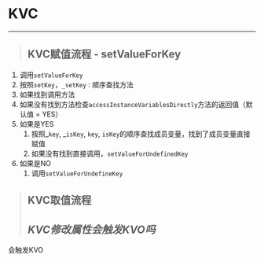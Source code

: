 # KVC

---

> ## KVC赋值流程 - setValueForKey

1. 调用`setValueForKey`
2. 按照`setKey`，`_setKey：`顺序查找方法
3. 如果找到调用方法
4. 如果没有找到方法检查`accessInstanceVariablesDirectly`方法的返回值（默认值 = YES）
5. 如果是YES
   1. 按照_`key`, _`isKey`, `key`, `isKey`的顺序查找成员变量，找到了成员变量直接赋值
   2. 如果没有找到直接调用，`setValueForUndefinedKey`
6. 如果是NO
   1. 调用`setValueForUndefineKey`

> ## KVC取值流程
>
> ## _KVC修改属性会触发KVO吗_

会触发KVO



